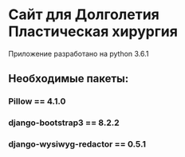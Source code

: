 # Сайт для Долголетия Пластическая хирургия

Приложение разработано на python 3.6.1

## Необходимые пакеты:
### Pillow == 4.1.0
### django-bootstrap3 == 8.2.2
### django-wysiwyg-redactor == 0.5.1

